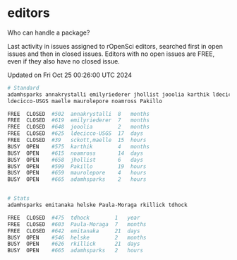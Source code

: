 # editors

Who can handle a package?

Last activity in issues assigned to rOpenSci editors, searched first in open
issues and then in closed issues. Editors with no open issues are FREE, even if
they also have no closed issue.


Updated on Fri Oct 25 00:26:00 UTC 2024

```bash
# Standard
adamhsparks annakrystalli emilyriederer jhollist jooolia karthik ldecicco
ldecicco-USGS maelle maurolepore noamross Pakillo

FREE  CLOSED  #502  annakrystalli  8   months
FREE  CLOSED  #619  emilyriederer  7   months
FREE  CLOSED  #648  jooolia        2   months
FREE  CLOSED  #625  ldecicco-USGS  17  days
FREE  CLOSED  #39   sckott,maelle  15  hours
BUSY  OPEN    #575  karthik        4   months
BUSY  OPEN    #615  noamross       14  days
BUSY  OPEN    #658  jhollist       6   days
BUSY  OPEN    #599  Pakillo        19  hours
BUSY  OPEN    #659  maurolepore    4   hours
BUSY  OPEN    #665  adamhsparks    2   hours


# Stats
adamhsparks emitanaka helske Paula-Moraga rkillick tdhock

FREE  CLOSED  #475  tdhock        1   year
FREE  CLOSED  #603  Paula-Moraga  7   months
FREE  CLOSED  #642  emitanaka     21  days
BUSY  OPEN    #546  helske        2   months
BUSY  OPEN    #626  rkillick      21  days
BUSY  OPEN    #665  adamhsparks   2   hours
```
